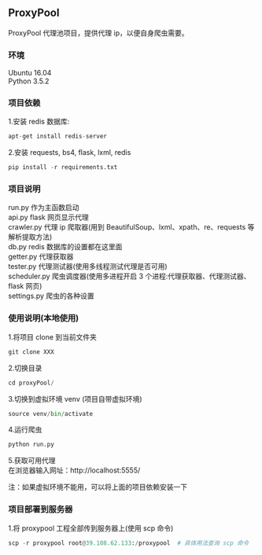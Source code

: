 ## ProxyPool
ProxyPool 代理池项目，提供代理 ip，以便自身爬虫需要。

### 环境
Ubuntu 16.04  
Python 3.5.2

### 项目依赖
1.安装 redis 数据库: 
```python
apt-get install redis-server
```
2.安装 requests, bs4, flask, lxml, redis
```python
pip install -r requirements.txt
```

### 项目说明
run.py 作为主函数启动  
api.py flask 网页显示代理  
crawler.py 代理 ip 爬取器(用到 BeautifulSoup、lxml、xpath、re、requests 等解析提取方法)  
db.py redis 数据库的设置都在这里面  
getter.py 代理获取器  
tester.py 代理测试器(使用多线程测试代理是否可用)  
scheduler.py 爬虫调度器(使用多进程开启 3 个进程:代理获取器、代理测试器、flask 网页)  
settings.py 爬虫的各种设置

### 使用说明(本地使用)
1.将项目 clone 到当前文件夹
```python
git clone XXX
```
2.切换目录
```python
cd proxyPool/
```
3.切换到虚拟环境 venv (项目自带虚拟环境)
```python
source venv/bin/activate
```
4.运行爬虫
```python
python run.py
```
5.获取可用代理  
在浏览器输入网址：http://localhost:5555/

注：如果虚拟环境不能用，可以将上面的项目依赖安装一下

### 项目部署到服务器
1.将 proxypool 工程全部传到服务器上(使用 scp 命令)
```python
scp -r proxypool root@39.108.62.133:/proxypool  # 具体用法查询 scp 命令
```
